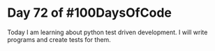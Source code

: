 # Day 72 of #100DaysOfCode
<p>Today I am learning about python test driven development. I will write programs and create tests for them.</p>
